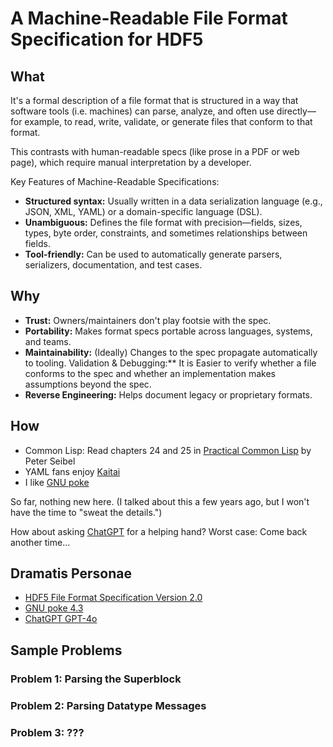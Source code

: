 # A Machine-Readable File Format Specification for HDF5

## What

It's a formal description of a file format that is structured in a way that software tools (i.e. machines) can parse, analyze, and often use directly—for example, to read, write, validate, or generate files that conform to that format.

This contrasts with human-readable specs (like prose in a PDF or web page), which require manual interpretation by a developer.

Key Features of Machine-Readable Specifications:
  
  - **Structured syntax:** Usually written in a data serialization language (e.g., JSON, XML, YAML) or a domain-specific language (DSL).
  - **Unambiguous:** Defines the file format with precision—fields, sizes, types, byte order, constraints, and sometimes relationships between fields.
  - **Tool-friendly:** Can be used to automatically generate parsers, serializers, documentation, and test cases.

## Why

- **Trust:** Owners/maintainers don't play footsie with the spec.
- **Portability:** Makes format specs portable across languages, systems, and teams.
- **Maintainability:** (Ideally) Changes to the spec propagate automatically to tooling.
Validation & Debugging:** It is Easier to verify whether a file conforms to the spec and whether an implementation makes assumptions beyond the spec.
- **Reverse Engineering:** Helps document legacy or proprietary formats.

## How

- Common Lisp: Read chapters 24 and 25 in [Practical Common Lisp](https://gigamonkeys.com/book/) by Peter Seibel
- YAML fans enjoy [Kaitai](https://kaitai.io/)
- I like [GNU poke](https://www.jemarch.net/poke)

So far, nothing new here. (I talked about this a few years ago, but I won't have the time to "sweat the details.")

How about asking [ChatGPT](https://chatgpt.com/) for a helping hand? Worst case: Come back another time...

## Dramatis Personae

- [HDF5 File Format Specification Version 2.0](https://support.hdfgroup.org/documentation/hdf5/latest/_f_m_t2.html)
- [GNU poke 4.3](https://www.jemarch.net/poke-4.3-manual/poke.html)
- [ChatGPT GPT-4o](https://openai.com/index/gpt-4o-system-card/)

## Sample Problems

### Problem 1: Parsing the Superblock

### Problem 2: Parsing Datatype Messages

### Problem 3: ???
